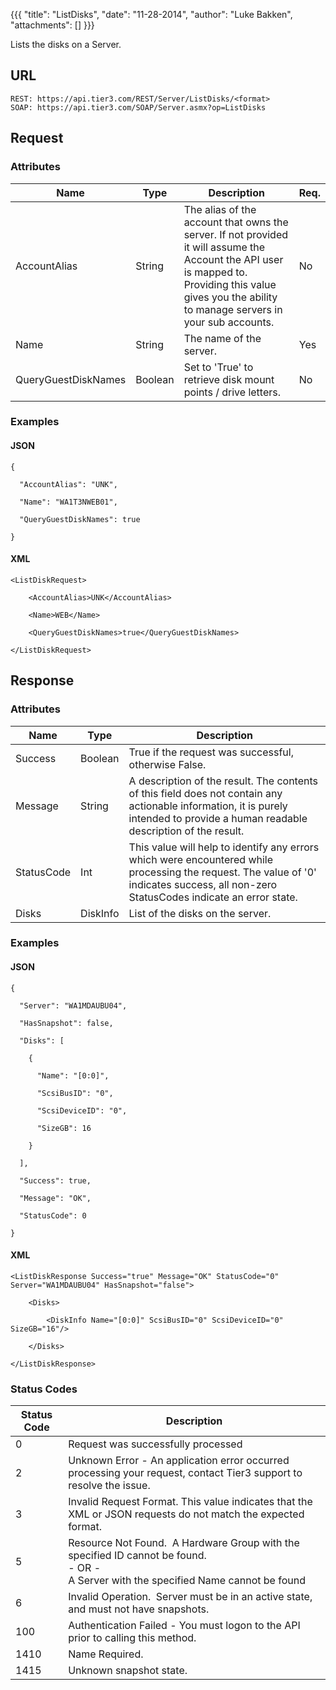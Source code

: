 {{{
  "title": "ListDisks",
  "date": "11-28-2014",
  "author": "Luke Bakken",
  "attachments": []
}}}

Lists the disks on a Server.

## URL

    REST: https://api.tier3.com/REST/Server/ListDisks/<format>
    SOAP: https://api.tier3.com/SOAP/Server.asmx?op=ListDisks

## Request

### Attributes

<table>
    <thead>
    <tr>
      <th>Name</th>
      <th>Type</th>
      <th>Description</th>
      <th>Req.</th>
    </tr>
  </thead>
  <tbody>
    <tr>
      <td>AccountAlias</td>
      <td>String</td>
      <td>The alias of the account that owns the server. If not provided it will assume the Account the API user is mapped to. Providing this value gives you the ability to manage servers in your sub accounts.</td>
      <td>No</td>
    </tr>
    <tr>
      <td>Name</td>
      <td>String</td>
      <td>The name of the server. &nbsp;</td>
      <td>Yes</td>
    </tr>
    <tr>
      <td>QueryGuestDiskNames</td>
      <td>Boolean</td>
      <td>Set to 'True' to retrieve disk mount points / drive letters.</td>
      <td>No</td>
    </tr>
  </tbody>
</table>

### Examples

#### JSON

    {

      "AccountAlias": "UNK",

      "Name": "WA1T3NWEB01",

      "QueryGuestDiskNames": true

    }

#### XML

    <ListDiskRequest>

        <AccountAlias>UNK</AccountAlias>

        <Name>WEB</Name>

        <QueryGuestDiskNames>true</QueryGuestDiskNames>

    </ListDiskRequest>

## Response

### Attributes

<table>
  <thead>
  <tr>
    <th>Name</th>
    <th>Type</th>
    <th>Description</th>
  </tr>
</thead>
<tbody>
    <tr>
      <td>Success</td>
      <td>Boolean</td>
      <td>True if the request was successful, otherwise False.</td>
    </tr>
    <tr>
      <td>Message</td>
      <td>String</td>
      <td>A description of the result. The contents of this field does not contain any actionable information, it is purely intended to provide a human readable description of the result.</td>
    </tr>
    <tr>
      <td>StatusCode</td>
      <td>Int</td>
      <td>This value will help to identify any errors which were encountered while processing the request. The value of '0' indicates success, all non-zero StatusCodes indicate an error state.</td>
    </tr>
    <tr>
      <td>Disks</td>
      <td>DiskInfo</td>
      <td>List of the disks on the server.</td>
    </tr>
  </tbody>
</table>

### Examples

#### JSON

    {

      "Server": "WA1MDAUBU04",

      "HasSnapshot": false,

      "Disks": [

        {

          "Name": "[0:0]",

          "ScsiBusID": "0",

          "ScsiDeviceID": "0",

          "SizeGB": 16

        }

      ],

      "Success": true,

      "Message": "OK",

      "StatusCode": 0

    }

#### XML

    <ListDiskResponse Success="true" Message="OK" StatusCode="0" Server="WA1MDAUBU04" HasSnapshot="false">

        <Disks>

            <DiskInfo Name="[0:0]" ScsiBusID="0" ScsiDeviceID="0" SizeGB="16"/>

        </Disks>

    </ListDiskResponse>

### Status Codes

<table>
    <thead>
  <tr>
    <th>Status Code</th>
    <th>Description</th>
  </tr>
  </thead>
  <tbody>
    <tr>
      <td>0</td>
      <td>Request was successfully processed</td>
    </tr>
    <tr>
      <td>2</td>
      <td>Unknown Error - An application error occurred processing your request, contact Tier3 support to resolve the issue.</td>
    </tr>
    <tr>
      <td>3</td>
      <td>Invalid Request Format. This value indicates that the XML or JSON requests do not match the expected format.</td>
    </tr>
    <tr>
      <td>5</td>
      <td>Resource Not Found. &nbsp;A Hardware Group with the specified ID cannot be found.
        <br />- OR -
        <br />A Server with the specified Name cannot be found&nbsp;</td>
    </tr>
    <tr>
      <td>6</td>
      <td>Invalid Operation. &nbsp;Server must be in an active state, and must not have snapshots.</td>
    </tr>
    <tr>
      <td>100</td>
      <td>Authentication Failed - You must logon to the API prior to calling this method.</td>
    </tr>
    <tr>
      <td>1410</td>
      <td>Name Required.</td>
    </tr>
    <tr>
      <td>1415</td>
      <td>Unknown snapshot state.</td>
    </tr>
  </tbody>
</table>